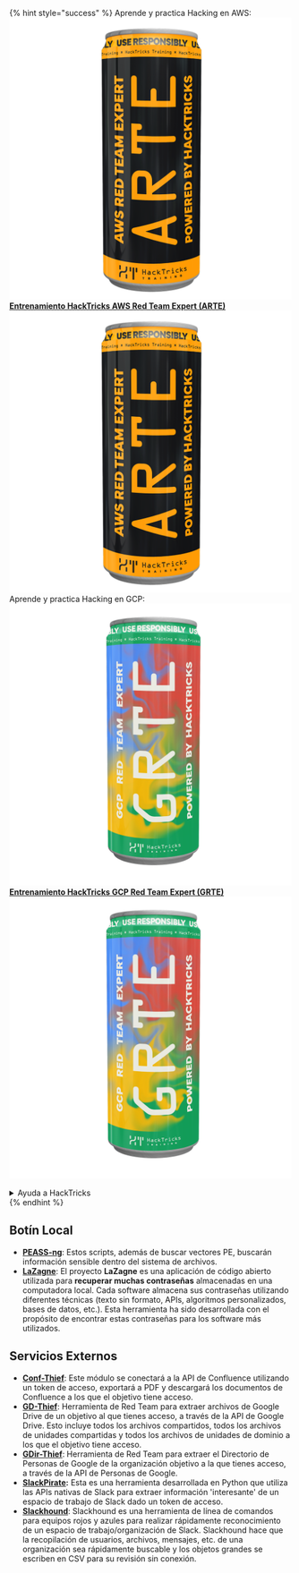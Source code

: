 {% hint style="success" %}
Aprende y practica Hacking en AWS: <img src="/.gitbook/assets/arte.png" alt="" data-size="line">[**Entrenamiento HackTricks AWS Red Team Expert (ARTE)**](https://training.hacktricks.xyz/courses/arte)<img src="/.gitbook/assets/arte.png" alt="" data-size="line">\
Aprende y practica Hacking en GCP: <img src="/.gitbook/assets/grte.png" alt="" data-size="line">[**Entrenamiento HackTricks GCP Red Team Expert (GRTE)**<img src="/.gitbook/assets/grte.png" alt="" data-size="line">](https://training.hacktricks.xyz/courses/grte)

<details>

<summary>Ayuda a HackTricks</summary>

* ¡Consulta los [**planes de suscripción**](https://github.com/sponsors/carlospolop)!
* **Únete al** 💬 [**grupo de Discord**](https://discord.gg/hRep4RUj7f) o al [**grupo de telegram**](https://t.me/peass) o **síguenos** en **Twitter** 🐦 [**@hacktricks\_live**](https://twitter.com/hacktricks\_live)**.**
* **Comparte trucos de hacking enviando PRs a los repositorios de** [**HackTricks**](https://github.com/carlospolop/hacktricks) y [**HackTricks Cloud**](https://github.com/carlospolop/hacktricks-cloud).

</details>
{% endhint %}


## **Botín Local**

* [**PEASS-ng**](https://github.com/carlospolop/PEASS-ng): Estos scripts, además de buscar vectores PE, buscarán información sensible dentro del sistema de archivos.
* [**LaZagne**](https://github.com/AlessandroZ/LaZagne): El proyecto **LaZagne** es una aplicación de código abierto utilizada para **recuperar muchas contraseñas** almacenadas en una computadora local. Cada software almacena sus contraseñas utilizando diferentes técnicas (texto sin formato, APIs, algoritmos personalizados, bases de datos, etc.). Esta herramienta ha sido desarrollada con el propósito de encontrar estas contraseñas para los software más utilizados.

## **Servicios Externos**

* [**Conf-Thief**](https://github.com/antman1p/Conf-Thief): Este módulo se conectará a la API de Confluence utilizando un token de acceso, exportará a PDF y descargará los documentos de Confluence a los que el objetivo tiene acceso.
* [**GD-Thief**](https://github.com/antman1p/GD-Thief): Herramienta de Red Team para extraer archivos de Google Drive de un objetivo al que tienes acceso, a través de la API de Google Drive. Esto incluye todos los archivos compartidos, todos los archivos de unidades compartidas y todos los archivos de unidades de dominio a los que el objetivo tiene acceso.
* [**GDir-Thief**](https://github.com/antman1p/GDir-Thief): Herramienta de Red Team para extraer el Directorio de Personas de Google de la organización objetivo a la que tienes acceso, a través de la API de Personas de Google.
* [**SlackPirate**](https://github.com/emtunc/SlackPirate)**:** Esta es una herramienta desarrollada en Python que utiliza las APIs nativas de Slack para extraer información 'interesante' de un espacio de trabajo de Slack dado un token de acceso.
*   [**Slackhound**](https://github.com/BojackThePillager/Slackhound): Slackhound es una herramienta de línea de comandos para equipos rojos y azules para realizar rápidamente reconocimiento de un espacio de trabajo/organización de Slack. Slackhound hace que la recopilación de usuarios, archivos, mensajes, etc. de una organización sea rápidamente buscable y los objetos grandes se escriben en CSV para su revisión sin conexión.
